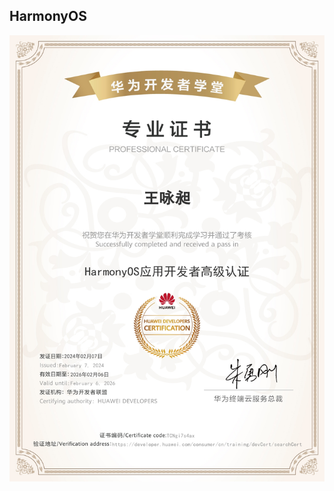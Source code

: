 ## HarmonyOS

![certificate](../public/assets/harmonyos/0030086000561943034.20240207203907.93611806878277718839296131094803:20240208203914:2800:C5F3AA8FA67AD281641C8BFE8E169CAA1A26E7B3DE1891205768E2453FE80870.jpg)
